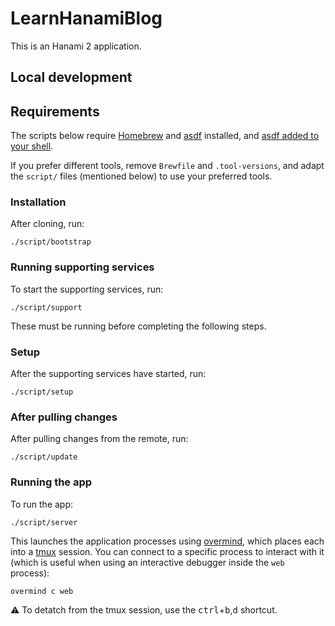 # LearnHanamiBlog

This is an Hanami 2 application.

## Local development

## Requirements

The scripts below require [Homebrew][brew] and [asdf][asdf] installed, and
[asdf added to your shell][asdf-shell].

If you prefer different tools, remove `Brewfile` and `.tool-versions`, and adapt
the `script/` files (mentioned below) to use your preferred tools.

[brew]: https://brew.sh
[asdf]: https://asdf-vm.com
[asdf-shell]: https://asdf-vm.com/#/core-manage-asdf-vm?id=add-to-your-shell

### Installation

After cloning, run:

```
./script/bootstrap
```

### Running supporting services

To start the supporting services, run:

```
./script/support
```

These must be running before completing the following steps.

### Setup

After the supporting services have started, run:

```
./script/setup
```

### After pulling changes

After pulling changes from the remote, run:

```
./script/update
```

### Running the app

To run the app:

```
./script/server
```

This launches the application processes using [overmind][overmind], which places
each into a [tmux][tmux] session. You can connect to a specific process to
interact with it (which is useful when using an interactive debugger inside the
`web` process):

```
overmind c web
```

⚠️ To detatch from the tmux session, use the
<kbd>ctrl</kbd>+<kbd>b</kbd>,<kbd>d</kbd> shortcut.

[overmind]: https://github.com/DarthSim/overmind
[tmux]: https://thoughtbot.com/blog/a-tmux-crash-course
